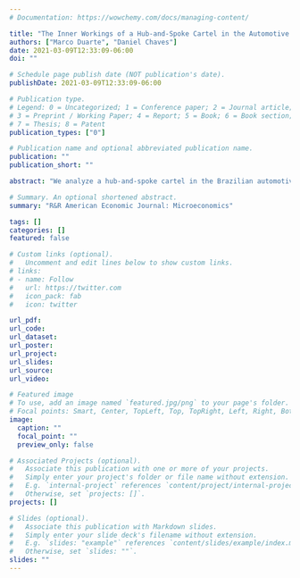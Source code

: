 ```yaml
---
# Documentation: https://wowchemy.com/docs/managing-content/

title: "The Inner Workings of a Hub-and-Spoke Cartel in the Automotive Fuel Industry"
authors: ["Marco Duarte", "Daniel Chaves"]
date: 2021-03-09T12:33:09-06:00
doi: ""

# Schedule page publish date (NOT publication's date).
publishDate: 2021-03-09T12:33:09-06:00

# Publication type.
# Legend: 0 = Uncategorized; 1 = Conference paper; 2 = Journal article;
# 3 = Preprint / Working Paper; 4 = Report; 5 = Book; 6 = Book section;
# 7 = Thesis; 8 = Patent
publication_types: ["0"]

# Publication name and optional abbreviated publication name.
publication: ""
publication_short: ""

abstract: "We analyze a hub-and-spoke cartel in the Brazilian automotive fuel industry. Using the court documents and detailed data on the supply chain we uncover the mechanisms used by gas stations and fuel distributors to solve the obstacles of price coordination. The evidence shows that a subset of distributors (hub) helped the stations (spokes) to overcome coordination problems in three ways: (i) allowing for transfers between geographically dispersed stations (ii) punishing defectors by offering wholesale price discounts to the defector’s close competitors; and (iii) reducing the frequency of price changes and asymmetries between stations by diverging sales to the product with stable costs. We argue that the hub benefited from the cartel by being the exclusive supplier during the scheme. We use the synthetic control approach to quantify how successful the cartel was in generating higher mark-ups. We find that not only retailers, but wholesalers benefited from the cartel."

# Summary. An optional shortened abstract.
summary: "R&R American Economic Journal: Microeconomics"

tags: []
categories: []
featured: false

# Custom links (optional).
#   Uncomment and edit lines below to show custom links.
# links:
# - name: Follow
#   url: https://twitter.com
#   icon_pack: fab
#   icon: twitter

url_pdf:
url_code:
url_dataset:
url_poster:
url_project:
url_slides:
url_source:
url_video:

# Featured image
# To use, add an image named `featured.jpg/png` to your page's folder. 
# Focal points: Smart, Center, TopLeft, Top, TopRight, Left, Right, BottomLeft, Bottom, BottomRight.
image:
  caption: ""
  focal_point: ""
  preview_only: false

# Associated Projects (optional).
#   Associate this publication with one or more of your projects.
#   Simply enter your project's folder or file name without extension.
#   E.g. `internal-project` references `content/project/internal-project/index.md`.
#   Otherwise, set `projects: []`.
projects: []

# Slides (optional).
#   Associate this publication with Markdown slides.
#   Simply enter your slide deck's filename without extension.
#   E.g. `slides: "example"` references `content/slides/example/index.md`.
#   Otherwise, set `slides: ""`.
slides: ""
---
```

